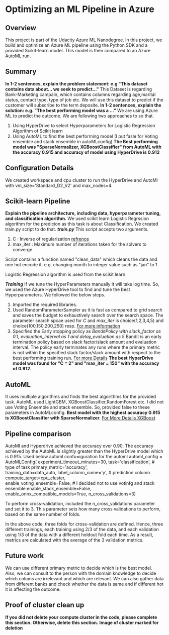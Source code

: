 # Optimizing an ML Pipeline in Azure

## Overview
This project is part of the Udacity Azure ML Nanodegree.
In this project, we build and optimize an Azure ML pipeline using the Python SDK and a provided Scikit-learn model.
This model is then compared to an Azure AutoML run.

## Summary
**In 1-2 sentences, explain the problem statement: e.g "This dataset contains data about... we seek to predict..."**
This Dataset is regarding Bank-Marketing campain, which contains columns regarding age,marital status, contact type, type of job etc. We will use this dataset to predict if the customer will subscribe to the term deposite.
**In 1-2 sentences, explain the solution: e.g. "The best performing model was a ..."**
We are using Azure ML to predict the outcome. We are following two approaches to so that.
1. Using HyperDrive to select Hyperparameters for Logistic Regression Algorithm of Scikit learn
2. Using AutoML to find the best performing model (I put fasle for Voting ensemble and stack ensemble in autoMLconfig)
**The Best performing model was "SparseNormalizer, XGBoostClassifier" from AutoML with the accuracy 0.915 and accuracy of model using HyperDrive is 0.912**
## Configuration Details
We created workspace and cpu cluster to run the HyperDrive and AutoMl with vm_size='Standard_D2_V2' and max_nodes=4.
## Scikit-learn Pipeline
**Explain the pipeline architecture, including data, hyperparameter tuning, and classification algorithm.**
We used scikit learn Logistic Regrssion algorithm for the predicion as this task is about Classification. We created train.py script to do that.
***train.py***
This script accepts two arguments.
   1. C : Inverse of regularization [refrence](https://stackoverflow.com/questions/22851316/what-is-the-inverse-of-regularization-strength-in-logistic-regression-how-shoul)
   2. max_iter : Maximum number of iterations taken for the solvers to converge.

Script contains a function named "clean_data" which cleans the data and one hot encode it. 
   e.g. changing month to integer value such as "jan" to 1

Logistic Regression algorithm is used from the scikit learn.

***Training***
 If we tune the HyperParameters manually it will take log time. So, we used the Azure HyperDrive tool to find and tune the best Hyperparameters. We followed the below steps.
   1.  Imported the required libraries.
   2.  Used RandomParameterSampler as it is fast as compared to grid search and saves the budget to exhaustively search over the search space.
       The parameter search spcae used for *C* and *max_iter* is choice(1,2,3,4,5) and choice(100,150,200,250) resp.
       [For more information](https://docs.microsoft.com/en-us/azure/machine-learning/how-to-tune-hyperparameters)
   3.  Specified the Early stopping policy as *BanditPolicy with slack_factor as 0.1, evaluation_interval as 1 and delay_evaluation as 5* 
       Bandit is an early termination policy based on slack factor/slack amount and evaluation interval. 
       The policy early terminates any runs where the primary metric is not within the specified slack factor/slack amount with respect to the best performing training run.
       [For more Details](https://azure.github.io/azureml-sdk-for-r/reference/bandit_policy.html)
**The best HyperDrive model was found for "C = 2" and "max_iter = 150" with the accuracy of 0.912.**

## AutoML

It uses multiple algorithms and finds the best algorithms for the provided task. AutoML used LightGBM, XGBoostClassifier,RandomForest etc. I did not use Voting Ensemble and stack ensemble.
So, provided false to these parameters in AutoMLconfig.
**Best model with the highest accuracy 0.915 is XGBoostClassifier with SparseNormalizer.**
[For More Details XGBoost](https://towardsdatascience.com/a-beginners-guide-to-xgboost-87f5d4c30ed7)

## Pipeline comparison

AutoMl and Hyperdrive achieved the accuracy over 0.90. The accuracy achieved by the AutoML is slightly greater than the HyperDrive model which is 0.915.
Used below automl confu=iguration for the automl
automl_config = AutoMLConfig(
    experiment_timeout_minutes=30,
    task='classification',        # type of task
    primary_metric='accuracy',    
    training_data=data_auto,
    label_column_name='y',        # prediction column
    compute_target=cpu_cluster,   
    enable_voting_ensemble=False, # I decided not to use votinfg and stack ensemble
    enable_stack_ensemble=False,
    enable_onnx_compatible_models=True,
    n_cross_validations=3)

To perform cross-validation, included the n_cross_validations parameter and set it to 3. This parameter sets how many cross validations to perform, based on the same number of folds.

In the above code, three folds for cross-validation are defined. Hence, three different trainings, each training using 2/3 of the data, and each validation using 1/3 of the data with a different holdout fold each time.
As a result, metrics are calculated with the average of the 3 validation metrics.
## Future work
We can use different primary metric to decide which is the best model. Also, we can consult to the person with the domain knowledge to decide which colums are irrelevant and which are relevant.
We can also gather data from different banks and check whether the data is same and if different hot it is affecting the outcome.
## Proof of cluster clean up
**If you did not delete your compute cluster in the code, please complete this section. Otherwise, delete this section.**
**Image of cluster marked for deletion**
